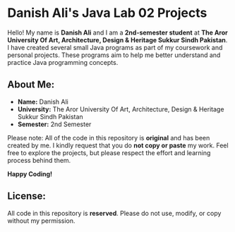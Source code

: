 # Danish Ali's Java Lab 02 Projects

Hello! My name is **Danish Ali** and I am a **2nd-semester student** at **The Aror University Of Art, Architecture, Design & Heritage Sukkur Sindh Pakistan**. I have created several small Java programs as part of my coursework and personal projects. These programs aim to help me better understand and practice Java programming concepts.

## About Me:
- **Name:** Danish Ali
- **University:** The Aror University Of Art, Architecture, Design & Heritage Sukkur Sindh Pakistan
- **Semester:** 2nd Semester

Please note: All of the code in this repository is **original** and has been created by me. I kindly request that you do **not copy or paste** my work. Feel free to explore the projects, but please respect the effort and learning process behind them.

**Happy Coding!**

## License:
All code in this repository is **reserved**. Please do not use, modify, or copy without my permission.
